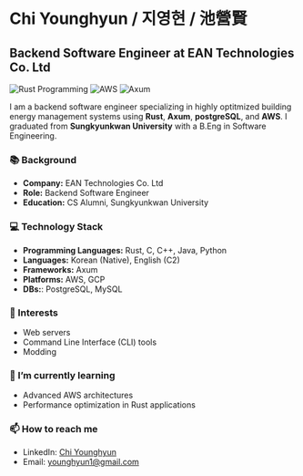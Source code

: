 # Chi Younghyun / 지영현 / 池營賢

## Backend Software Engineer at EAN Technologies Co. Ltd

![Rust Programming](https://img.shields.io/badge/Rust-000000?style=for-the-badge&logo=rust&logoColor=white)
![AWS](https://img.shields.io/badge/AWS-FF9900?style=for-the-badge&logo=amazonaws&logoColor=white)
![Axum](https://img.shields.io/badge/Axum-764ABC?style=for-the-badge&logo=axum&logoColor=white)

I am a backend software engineer specializing in highly optitmized building energy management systems using **Rust**, **Axum**, **postgreSQL**, and **AWS**. I graduated from **Sungkyunkwan University** with a B.Eng in Software Engineering.

### 📚 Background
- **Company:** EAN Technologies Co. Ltd
- **Role:** Backend Software Engineer
- **Education:** CS Alumni, Sungkyunkwan University

### 💻 Technology Stack
- **Programming Languages:** Rust, C, C++, Java, Python
- **Languages:** Korean (Native), English (C2)
- **Frameworks:** Axum
- **Platforms:** AWS, GCP
- **DBs:**: PostgreSQL, MySQL

### 🚀 Interests
- Web servers
- Command Line Interface (CLI) tools
- Modding

### 🌱 I’m currently learning
- Advanced AWS architectures
- Performance optimization in Rust applications

### 📫 How to reach me
- LinkedIn: [Chi Younghyun]([https://www.linkedin.com/in/younghyun-chi-a60b59a9/])
- Email: [younghyun1@gmail.com](mailto:younghyun1@gmail.com)
